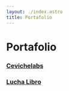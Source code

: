 ```yaml
---
layout: ./index.astro
title: Portafolio
---
```


# Portafolio

### [Cevichelabs](https://cevichelabs.com/)

### [Lucha Libro](https://luchalibro.pe/)
